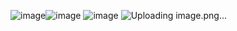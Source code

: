 ![image](https://github.com/user-attachments/assets/0011830d-ac79-4d7d-bd5d-37bc730dff18)![image](https://github.com/user-attachments/assets/3324765c-05e9-4ea7-bac7-127a1d58c4c4)
![image](https://github.com/user-attachments/assets/e3020144-9785-4502-bcff-9d646038b4c0)
![Uploading image.png…]()



